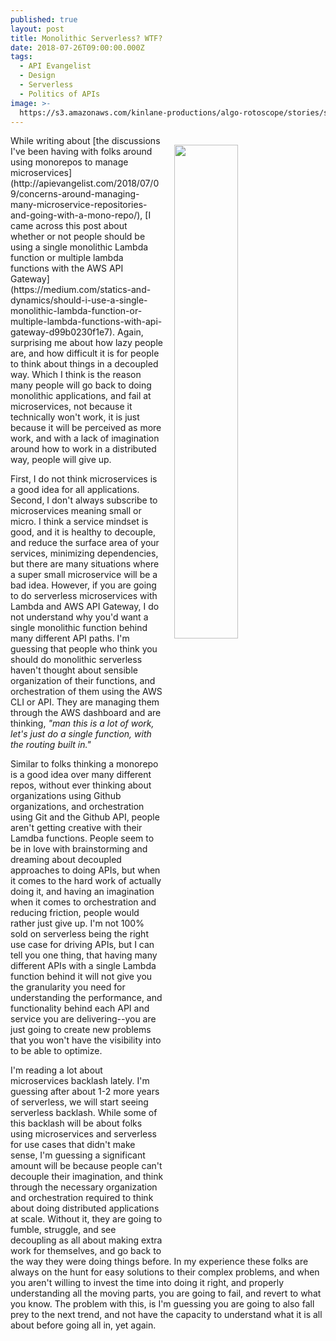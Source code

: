 ```yaml
---
published: true
layout: post
title: Monolithic Serverless? WTF?
date: 2018-07-26T09:00:00.000Z
tags:
  - API Evangelist
  - Design
  - Serverless
  - Politics of APIs
image: >-
  https://s3.amazonaws.com/kinlane-productions/algo-rotoscope/stories/statue-face-open-mouth_blue_circuit_5.png
---
```

<p><img src="{{ page.image }}" width="45%" align="right" style="padding: 15px;" /></p>While writing about [the discussions I've been having with folks around using monorepos to manage microservices](http://apievangelist.com/2018/07/09/concerns-around-managing-many-microservice-repositories-and-going-with-a-mono-repo/), [I came across this post about whether or not people should be using a single monolithic Lambda function or multiple lambda functions with the AWS API Gateway](https://medium.com/statics-and-dynamics/should-i-use-a-single-monolithic-lambda-function-or-multiple-lambda-functions-with-api-gateway-d99b0230f1e7). Again, surprising me about how lazy people are, and how difficult it is for people to think about things in a decoupled way. Which I think is the reason many people will go back to doing monolithic applications, and fail at microservices, not because it technically won't work, it is just because it will be perceived as more work, and with a lack of imagination around how to work in a distributed way, people will give up.

First, I do not think microservices is a good idea for all applications. Second, I don't always subscribe to microservices meaning small or micro. I think a service mindset is good, and it is healthy to decouple, and reduce the surface area of your services, minimizing dependencies, but there are many situations where a super small microservice will be a bad idea. However, if you are going to do serverless microservices with Lambda and AWS API Gateway, I do not understand why you'd want a single monolithic function behind many different API paths. I'm guessing that people who think you should do monolithic serverless haven't thought about sensible organization of their functions, and orchestration of them using the AWS CLI or API. They are managing them through the AWS dashboard and are thinking, _"man this is a lot of work, let's just do a single function, with the routing built in."_

Similar to folks thinking a monorepo is a good idea over many different repos, without ever thinking about organizations using Github organizations, and orchestration using Git and the Github API, people aren't getting creative with their Lamdba functions. People seem to be in love with brainstorming and dreaming about decoupled approaches to doing APIs, but when it comes to the hard work of actually doing it, and having an imagination when it comes to orchestration and reducing friction, people would rather just give up. I'm not 100% sold on serverless being the right use case for driving APIs, but I can tell you one thing, that having many different APIs with a single Lambda function behind it will not give you the granularity you need for understanding the performance, and functionality behind each API and service you are delivering--you are just going to create new problems that you won't have the visibility into to be able to optimize.

I'm reading a lot about microservices backlash lately. I'm guessing after about 1-2 more years of serverless, we will start seeing serverless backlash. While some of this backlash will be about folks using microservices and serverless for use cases that didn't make sense, I'm guessing a significant amount will be because people can't decouple their imagination, and think through the necessary organization and orchestration required to think about doing distributed applications at scale. Without it, they are going to fumble, struggle, and see decoupling as all about making extra work for themselves, and go back to the way they were doing things before. In my experience these folks are always on the hunt for easy solutions to their complex problems, and when you aren't willing to invest the time into doing it right, and properly understanding all the moving parts, you are going to fail, and revert to what you know. The problem with this, is I'm guessing you are going to also fall prey to the next trend, and not have the capacity to understand what it is all about before going all in, yet again.
